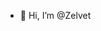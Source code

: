 - 👋 Hi, I’m @Zelvet

<!---
Zelvet/Zelvet is a ✨ special ✨ repository because its `README.md` (this file) appears on your GitHub profile.
You can click the Preview link to take a look at your changes.
--->
